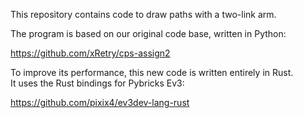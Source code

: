 This repository contains code to draw paths with a two-link arm.

The program is based on our original code base, written in Python: 

https://github.com/xRetry/cps-assign2

To improve its performance, this new code is written entirely in Rust.\
It uses the Rust bindings for Pybricks Ev3:

https://github.com/pixix4/ev3dev-lang-rust
